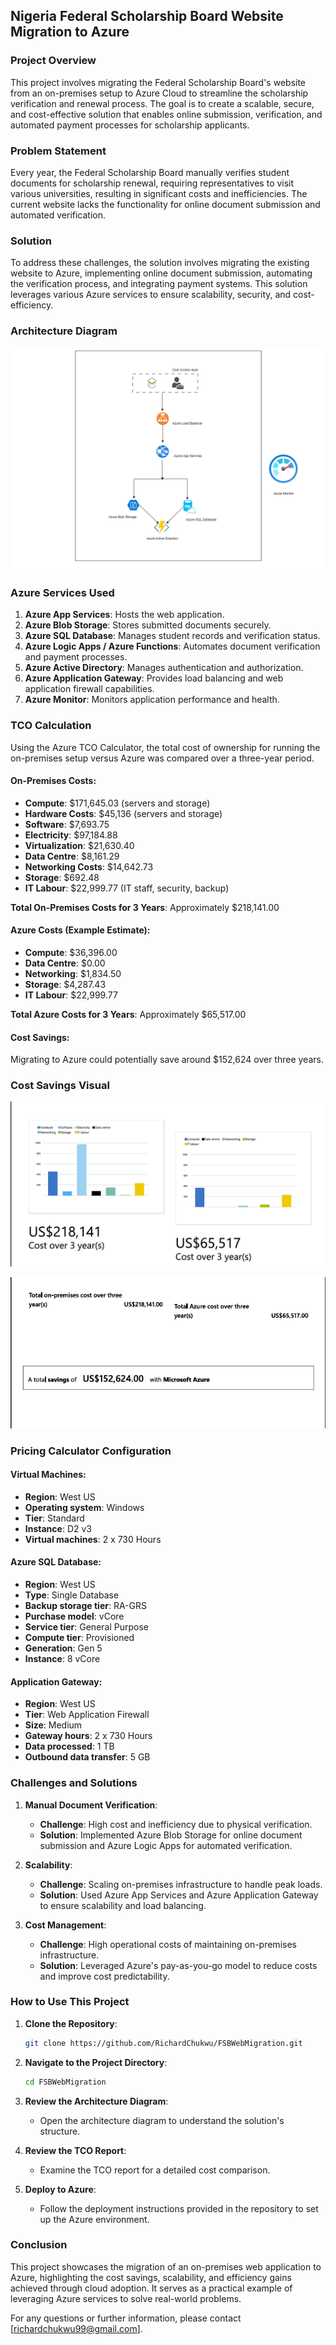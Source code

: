 ## Nigeria Federal Scholarship Board Website Migration to Azure

### Project Overview
This project involves migrating the Federal Scholarship Board's website from an on-premises setup to Azure Cloud to streamline the scholarship verification and renewal process. The goal is to create a scalable, secure, and cost-effective solution that enables online submission, verification, and automated payment processes for scholarship applicants.

### Problem Statement
Every year, the Federal Scholarship Board manually verifies student documents for scholarship renewal, requiring representatives to visit various universities, resulting in significant costs and inefficiencies. The current website lacks the functionality for online document submission and automated verification.

### Solution
To address these challenges, the solution involves migrating the existing website to Azure, implementing online document submission, automating the verification process, and integrating payment systems. This solution leverages various Azure services to ensure scalability, security, and cost-efficiency.

### Architecture Diagram
![Architecture Diagram](https://github.com/RichardChukwu/FSBWebMigration/blob/main/FSB%20webApp%20Architecture.drawio.png)

### Azure Services Used
1. **Azure App Services**: Hosts the web application.
2. **Azure Blob Storage**: Stores submitted documents securely.
3. **Azure SQL Database**: Manages student records and verification status.
4. **Azure Logic Apps / Azure Functions**: Automates document verification and payment processes.
5. **Azure Active Directory**: Manages authentication and authorization.
6. **Azure Application Gateway**: Provides load balancing and web application firewall capabilities.
7. **Azure Monitor**: Monitors application performance and health.

### TCO Calculation
Using the Azure TCO Calculator, the total cost of ownership for running the on-premises setup versus Azure was compared over a three-year period.

#### On-Premises Costs:
- **Compute**: $171,645.03 (servers and storage)
- **Hardware Costs**: $45,136 (servers and storage)
- **Software**: $7,693.75
- **Electricity**: $97,184.88
- **Virtualization**: $21,630.40
- **Data Centre**: $8,161.29
- **Networking Costs**: $14,642.73
- **Storage**: $692.48
- **IT Labour**: $22,999.77 (IT staff, security, backup)

**Total On-Premises Costs for 3 Years**: Approximately $218,141.00

#### Azure Costs (Example Estimate):
- **Compute**: $36,396.00
- **Data Centre**: $0.00
- **Networking**: $1,834.50
- **Storage**: $4,287.43
- **IT Labour**: $22,999.77

**Total Azure Costs for 3 Years**: Approximately $65,517.00

#### Cost Savings:
Migrating to Azure could potentially save around $152,624 over three years.

### Cost Savings Visual
![Cost Savings Graph](https://github.com/RichardChukwu/FSBWebMigration/blob/main/cost%20savings%201.png)

![Cost Savings Over 3 Years](https://github.com/RichardChukwu/FSBWebMigration/blob/main/cost%20savings%202.png)


### Pricing Calculator Configuration
#### Virtual Machines:
- **Region**: West US
- **Operating system**: Windows
- **Tier**: Standard
- **Instance**: D2 v3
- **Virtual machines**: 2 x 730 Hours

#### Azure SQL Database:
- **Region**: West US
- **Type**: Single Database
- **Backup storage tier**: RA-GRS
- **Purchase model**: vCore
- **Service tier**: General Purpose
- **Compute tier**: Provisioned
- **Generation**: Gen 5
- **Instance**: 8 vCore

#### Application Gateway:
- **Region**: West US
- **Tier**: Web Application Firewall
- **Size**: Medium
- **Gateway hours**: 2 x 730 Hours
- **Data processed**: 1 TB
- **Outbound data transfer**: 5 GB

### Challenges and Solutions
1. **Manual Document Verification**:
   - **Challenge**: High cost and inefficiency due to physical verification.
   - **Solution**: Implemented Azure Blob Storage for online document submission and Azure Logic Apps for automated verification.

2. **Scalability**:
   - **Challenge**: Scaling on-premises infrastructure to handle peak loads.
   - **Solution**: Used Azure App Services and Azure Application Gateway to ensure scalability and load balancing.

3. **Cost Management**:
   - **Challenge**: High operational costs of maintaining on-premises infrastructure.
   - **Solution**: Leveraged Azure's pay-as-you-go model to reduce costs and improve cost predictability.

### How to Use This Project
1. **Clone the Repository**:
   ```bash
   git clone https://github.com/RichardChukwu/FSBWebMigration.git
   ```

2. **Navigate to the Project Directory**:
   ```bash
   cd FSBWebMigration
   ```

3. **Review the Architecture Diagram**:
   - Open the architecture diagram to understand the solution's structure.

4. **Review the TCO Report**:
   - Examine the TCO report for a detailed cost comparison.

5. **Deploy to Azure**:
   - Follow the deployment instructions provided in the repository to set up the Azure environment.

### Conclusion
This project showcases the migration of an on-premises web application to Azure, highlighting the cost savings, scalability, and efficiency gains achieved through cloud adoption. It serves as a practical example of leveraging Azure services to solve real-world problems.

For any questions or further information, please contact [richardchukwu99@gmail.com].
